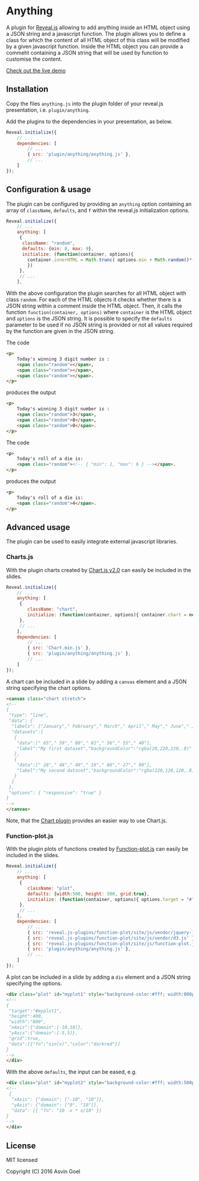 # Anything

A plugin for [Reveal.js](https://github.com/hakimel/reveal.js) allowing to add anything inside an HTML object using a JSON string and a javascript function. 
The plugin allows you to define a class for which the content of all HTML object of this class will be modified by a given javascript function. 
Inside the HTML object you can provide a commeht containing a JSON string that will be used by function to customise the content.   

[Check out the live demo](http://courses.telematique.eu/reveal.js-plugins/anything.html)

## Installation

Copy the files ```anything.js``` into the plugin folder of your reveal.js presentation, i.e. ```plugin/anything```.

Add the plugins to the dependencies in your presentation, as below. 

```javascript
Reveal.initialize({
	// ...
	dependencies: [
		// ... 
		{ src: 'plugin/anything/anything.js' },
		// ... 
	]
});
```
## Configuration & usage

The plugin can be configured by providing an ```anything``` option containing an array of ```className```, ```defaults```, and ```f``` within the reveal.js initialization options. 


```javascript
Reveal.initialize({
	// ...
	anything: [ 
	 {
	  className: "random", 
	  defaults: {min: 0, max: 9}, 
	  initialize: (function(container, options){ 
	    container.innerHTML = Math.trunc( options.min + Math.random()*(options.max-options.min + 1) ); 
	    }) 
	 },
	 // ...
	],
```

With the above configuration the plugin searches for all HTML object with class ```random```. 
For each of the HTML objects it checks whether there is a JSON string within a comment inside the HTML object.
Then, it calls the function ```function(container, options)``` where ```container``` is the HTML object and ```options``` is the JSON string.
It is possible to specify the ```defaults``` parameter to be used if no JSON string is provided or not all values required by the function are given in the JSON string.

The code 
```html
<p>
	Today's winning 3 digit number is : 
	<span class="random"></span>, 
	<span class="random"></span>, 
	<span class="random"></span>.
</p>
```
produces the output

```html
<p>
	Today's winning 3 digit number is : 
	<span class="random">3</span>, 
	<span class="random">8</span>, 
	<span class="random">0</span>.
</p>
```
The code 
```html
<p>
	Today's roll of a die is: 
	<span class="random"><!-- { "min": 1, "max": 6 } --></span>.
</p>
```
produces the output

```html
<p>
	Today's roll of a die is: 
	<span class="random">4</span>.
</p>
```



## Advanced usage

The plugin can be used to easily integrate external javascript libraries.

### Charts.js 

With the plugin charts created by [Chart.js v2.0](http://www.chartjs.org/) can easily be  included in the slides.

```javascript
Reveal.initialize({
	// ...
	anything: [ 
	 {
		className: "chart",  
		initialize: (function(container, options){ container.chart = new Chart(container.getContext("2d"), options);  })
	 },
	 // ...
	],
	dependencies: [
		// ... 
		{ src: 'Chart.min.js' },				
		{ src: 'plugin/anything/anything.js' },
		// ... 
	]
});
```
A chart can be included in a slide by adding a ```canvas``` element and a JSON string specifying the chart options. 

```html
<canvas class="chart stretch">
<!--
{
 "type": "line",
 "data": {
  "labels": ["January"," February"," March"," April"," May"," June"," July"],
  "datasets":[
   {
    "data":[" 65"," 59"," 80"," 81"," 56"," 55"," 40"],
    "label":"My first dataset","backgroundColor":"rgba(20,220,220,.8)"
   },
   {
    "data":[" 28"," 48"," 40"," 19"," 86"," 27"," 90"],
    "label":"My second dataset","backgroundColor":"rgba(220,120,120,.8)"
   }
  ]
 }, 
 "options": { "responsive": "true" }
}
-->
</canvas>
```
Note, that the [Chart  plugin](https://github.com/rajgoel/reveal.js-plugins/tree/master/chart) provides an easier way to use Chart.js.

### Function-plot.js 

With the plugin plots of functions created by [Function-plot.js](https://github.com/maurizzzio/function-plot) can easily be  included in the slides.

```javascript
Reveal.initialize({
	// ...
	anything: [ 
	 {
		className: "plot",
		defaults: {width:500, height: 500, grid:true},
		initialize: (function(container, options){ options.target = "#"+container.id; functionPlot(options) })
	 },
	 // ...
	],
	dependencies: [
		// ... 
		{ src: 'reveal.js-plugins/function-plot/site/js/vendor/jquery-1.11.2.min.js' },				
		{ src: 'reveal.js-plugins/function-plot/site/js/vendor/d3.js' },				
		{ src: 'reveal.js-plugins/function-plot/site/js/function-plot.js' },				
		{ src: 'plugin/anything/anything.js' },
		// ... 
	]
});
```
A plot can be included in a slide by adding a ```div``` element and a JSON string specifying the options. 

```html
<div class="plot" id="myplot1" style="background-color:#fff; width:800px; height:400px; margin: 0 auto;">
<!--
{
 "target":"#myplot1",
 "height":400,
 "width":"800",
 "xAxis":{"domain":[-10,10]},
 "yAxis":{"domain":[-5,5]},
 "grid":true,
 "data":[{"fn":"sin(x)","color":"darkred"}]
}
-->
</div>
```
With the above ```defaults```, the input can be eased, e.g.
```html
<div class="plot" id="myplot2" style="background-color:#fff; width:500px; height:500px; margin: 0 auto;">
<!--
 {
  "xAxis": {"domain": ["-10", "10"]},
  "yAxis": {"domain": ["0", "10"]},
  "data": [{ "fn": "10 -x * x/10" }]
}
-->
</div>
```



## License

MIT licensed

Copyright (C) 2016 Asvin Goel
